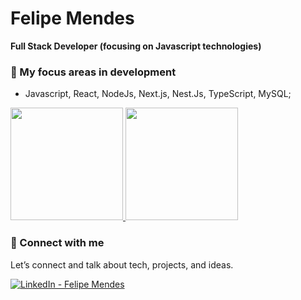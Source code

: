 # Felipe Mendes
**Full Stack Developer (focusing on Javascript technologies)**

### 🧠 My focus areas in development
- Javascript, React, NodeJs, Next.js, Nest.Js, TypeScript, MySQL;

<div>
  <a href="https://beacons.ai/FelipeMM0">
    <img height="180em" src="https://github-readme-stats.vercel.app/api?username=FelipeMM0&show_icons=true&theme=default&include_all_commits=true&count_private=true">
    <img height="180em" src="https://github-readme-stats.vercel.app/api/top-langs/?username=FelipeMM0&layout=compact&langs_count=16&theme=default">
  </a>
</div>

### 🤝 Connect with me

Let’s connect and talk about tech, projects, and ideas.

<a href="https://www.linkedin.com/in/felipe-mendes-99a791249/" target="_blank">
  <img src="https://img.shields.io/badge/LinkedIn-Felipe%20Mendes-blue?style=flat&logo=linkedin&logoColor=white" alt="LinkedIn - Felipe Mendes"/>
</a>
